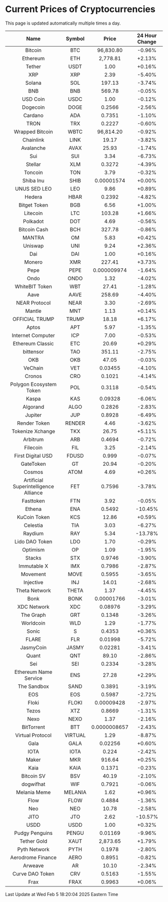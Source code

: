 # Current Prices of Cryptocurrencies
This page is updated automatically multiple times a day.

| Name | Symbol | Price | 24 Hour Change |
| :---: |:---:| :---: | :---: |
| Bitcoin | BTC | 96,830.80 | -0.96% |
| Ethereum | ETH | 2,778.81 | +2.13% |
| Tether | USDT | 1.00 | +0.16% |
| XRP | XRP | 2.39 | -5.40% |
| Solana | SOL | 197.13 | -3.74% |
| BNB | BNB | 569.78 | -0.05% |
| USD Coin | USDC | 1.00 | -0.12% |
| Dogecoin | DOGE | 0.2566 | -2.56% |
| Cardano | ADA | 0.7351 | -1.10% |
| TRON | TRX | 0.2227 | -0.60% |
| Wrapped Bitcoin | WBTC | 96,814.20 | -0.92% |
| Chainlink | LINK | 19.17 | -3.82% |
| Avalanche | AVAX | 25.93 | -1.74% |
| Sui | SUI | 3.34 | -6.73% |
| Stellar | XLM | 0.3272 | -4.39% |
| Toncoin | TON | 3.79 | -0.32% |
| Shiba Inu | SHIB | 0.00001574 | +0.00% |
| UNUS SED LEO | LEO | 9.86 | +0.89% |
| Hedera | HBAR | 0.2392 | -4.82% |
| Bitget Token | BGB | 6.56 | +1.00% |
| Litecoin | LTC | 103.28 | +1.66% |
| Polkadot | DOT | 4.69 | -0.56% |
| Bitcoin Cash | BCH | 327.78 | -0.86% |
| MANTRA | OM | 5.83 | +0.42% |
| Uniswap | UNI | 9.24 | +2.36% |
| Dai | DAI | 1.00 | +0.16% |
| Monero | XMR | 227.41 | +3.73% |
| Pepe | PEPE | 0.000009974 | -1.64% |
| Ondo | ONDO | 1.32 | -4.02% |
| WhiteBIT Token | WBT | 27.41 | -1.28% |
| Aave | AAVE | 258.69 | -4.40% |
| NEAR Protocol | NEAR | 3.30 | -2.69% |
| Mantle | MNT | 1.13 | +0.14% |
| OFFICIAL TRUMP | TRUMP | 18.18 | +6.17% |
| Aptos | APT | 5.97 | -1.35% |
| Internet Computer | ICP | 7.00 | -0.53% |
| Ethereum Classic | ETC | 20.69 | +0.29% |
| bittensor | TAO | 351.11 | -2.75% |
| OKB | OKB | 47.05 | -0.03% |
| VeChain | VET | 0.03455 | -4.10% |
| Cronos | CRO | 0.1021 | -4.14% |
| Polygon Ecosystem Token | POL | 0.3118 | -0.54% |
| Kaspa | KAS | 0.09328 | -6.06% |
| Algorand | ALGO | 0.2826 | -2.83% |
| Jupiter | JUP | 0.8928 | -6.49% |
| Render Token | RENDER | 4.46 | -3.62% |
| Tokenize Xchange | TKX | 26.75 | +5.11% |
| Arbitrum | ARB | 0.4694 | -0.72% |
| Filecoin | FIL | 3.25 | -2.14% |
| First Digital USD | FDUSD | 0.999 | -0.07% |
| GateToken | GT | 20.94 | -0.20% |
| Cosmos | ATOM | 4.69 | +0.26% |
| Artificial Superintelligence Alliance | FET | 0.7596 | -3.78% |
| Fasttoken | FTN | 3.92 | -0.05% |
| Ethena | ENA | 0.5492 | -10.45% |
| KuCoin Token | KCS | 12.86 | +0.59% |
| Celestia | TIA | 3.03 | -6.27% |
| Raydium | RAY | 5.34 | -13.78% |
| Lido DAO Token | LDO | 1.70 | -0.29% |
| Optimism | OP | 1.09 | -1.95% |
| Stacks | STX | 0.9746 | -3.90% |
| Immutable X | IMX | 0.7986 | -2.87% |
| Movement | MOVE | 0.5955 | -3.65% |
| Injective | INJ | 14.01 | -2.68% |
| Theta Network | THETA | 1.37 | -4.45% |
| Bonk | BONK | 0.00001766 | -3.01% |
| XDC Network | XDC | 0.08976 | -3.29% |
| The Graph | GRT | 0.1348 | -3.26% |
| Worldcoin | WLD | 1.29 | -1.77% |
| Sonic | S | 0.4353 | +0.36% |
| FLARE | FLR | 0.01998 | -5.72% |
| JasmyCoin | JASMY | 0.02281 | -3.41% |
| Quant | QNT | 89.10 | -2.86% |
| Sei | SEI | 0.2334 | -3.28% |
| Ethereum Name Service | ENS | 27.28 | +2.29% |
| The Sandbox | SAND | 0.3891 | -3.19% |
| EOS | EOS | 0.5987 | -2.72% |
| Floki | FLOKI | 0.00009428 | -2.97% |
| Tezos | XTZ | 0.8669 | -1.31% |
| Nexo | NEXO | 1.37 | -2.16% |
| BitTorrent | BTT | 0.0000008657 | -2.43% |
| Virtual Protocol | VIRTUAL | 1.29 | -8.87% |
| Gala | GALA | 0.02256 | +0.60% |
| IOTA | IOTA | 0.224 | -2.42% |
| Maker | MKR | 916.64 | +0.25% |
| Kaia | KAIA | 0.1371 | -0.23% |
| Bitcoin SV | BSV | 40.19 | -2.10% |
| dogwifhat | WIF | 0.7921 | -0.06% |
| Melania Meme | MELANIA | 1.62 | +0.96% |
| Flow | FLOW | 0.4884 | -1.36% |
| Neo | NEO | 10.78 | -2.58% |
| JITO | JTO | 2.62 | -10.57% |
| USDD | USDD | 1.00 | +0.32% |
| Pudgy Penguins | PENGU | 0.01169 | -9.96% |
| Tether Gold | XAUT | 2,873.65 | +1.79% |
| Pyth Network | PYTH | 0.1978 | -2.80% |
| Aerodrome Finance | AERO | 0.8951 | -0.82% |
| Arweave | AR | 10.10 | -2.34% |
| Curve DAO Token | CRV | 0.5163 | -1.55% |
| Frax | FRAX | 0.9963 | +0.06% |

Last Update at Wed Feb  5 18:20:04 2025 Eastern Time